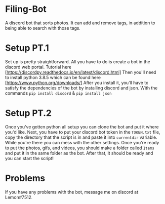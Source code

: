 # Filing-Bot
A discord bot that sorts photos. 
It can add and remove tags, in addition to being able to search with those tags.

# Setup PT.1
Set up is pretty straightforward. All you have to do is create a bot in the discord web portal. Tutorial here [https://discordpy.readthedocs.io/en/latest/discord.html]
Then you'll need to install python 3.8.5 which can be found here [https://www.python.org/downloads/]
After you install it, you'll have to satisfy the dependencies of the bot by installing discord and json. With the commands ``pip install discord`` & ``pip install json``

# Setup PT.2
Once you've gotten python all setup you can clone the bot and put it where you'd like. Next, you have to put your discord bot token in the ``TOKEN.txt`` file, copy the directory that the script is in and paste it into ``currentdir`` variable. While you're there you can mess with the other settings. Once you're ready to put the photos, gifs, and videos, you should make a folder called ``Items`` and put it in the same folder as the bot. After that, it should be ready and you can start the script!

# Problems
If you have any problems with the bot, message me on discord at Lemon#7512.
